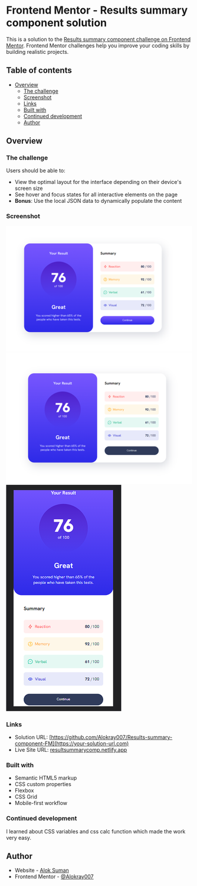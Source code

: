# Frontend Mentor - Results summary component solution

This is a solution to the [Results summary component challenge on Frontend Mentor](https://www.frontendmentor.io/challenges/results-summary-component-CE_K6s0maV). Frontend Mentor challenges help you improve your coding skills by building realistic projects.

## Table of contents

- [Overview](#overview)
  - [The challenge](#the-challenge)
  - [Screenshot](#screenshot)
  - [Links](#links)
  - [Built with](#built-with)
  - [Continued development](#continued-development)
  - [Author](#author)

## Overview

### The challenge

Users should be able to:

- View the optimal layout for the interface depending on their device's screen size
- See hover and focus states for all interactive elements on the page
- **Bonus**: Use the local JSON data to dynamically populate the content

### Screenshot

![](./screenshoots/resultsummary-active.png)
![](./screenshoots/resultsummary-desktop.png)
![](./screenshoots/resultsummary-phone.png)

### Links

- Solution URL: [https://github.com/Alokray007/Results-summary-component-FM](https://your-solution-url.com)
- Live Site URL: [resultsummarycomp.netlify.app](https://your-live-site-url.com)

### Built with

- Semantic HTML5 markup
- CSS custom properties
- Flexbox
- CSS Grid
- Mobile-first workflow

### Continued development

I learned about CSS variables and css calc function which made the work very easy.

## Author

- Website - [Alok Suman](https://www.your-site.com)
- Frontend Mentor - [@Alokray007](https://www.frontendmentor.io/profile/yourusername)
